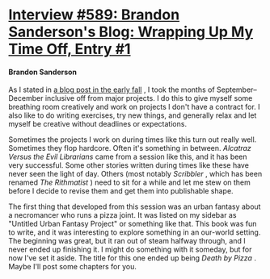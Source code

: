 # [Interview #589: Brandon Sanderson's Blog: Wrapping Up My Time Off, Entry #1](https://www.theoryland.com/intvmain.php?i=589#1)

#### Brandon Sanderson

As I stated in
[a blog post in the early fall](http://brandonsanderson.com/blog/925/Another-Long-and-Rambling-Post-on-Future-Books)
, I took the months of September–December inclusive off from major projects. I do this to give myself some breathing room creatively and work on projects I don't have a contract for. I also like to do writing exercises, try new things, and generally relax and let myself be creative without deadlines or expectations.

Sometimes the projects I work on during times like this turn out really well. Sometimes they flop hardcore. Often it's something in between.
*Alcatraz Versus the Evil Librarians*
came from a session like this, and it has been very successful. Some other stories written during times like these have never seen the light of day. Others (most notably
*Scribbler*
, which has been renamed
*The Rithmatist*
) need to sit for a while and let me stew on them before I decide to revise them and get them into publishable shape.

The first thing that developed from this session was an urban fantasy about a necromancer who runs a pizza joint. It was listed on my sidebar as "Untitled Urban Fantasy Project" or something like that. This book was fun to write, and it was interesting to explore something in an our-world setting. The beginning was great, but it ran out of steam halfway through, and I never ended up finishing it. I might do something with it someday, but for now I've set it aside. The title for this one ended up being
*Death by Pizza*
. Maybe I'll post some chapters for you.

